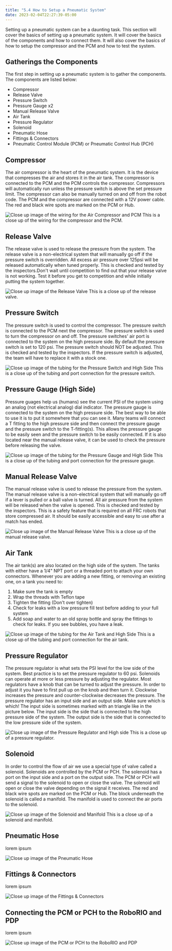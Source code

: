 ```yaml
---
title: "5.4 How to Setup a Pneumatic System"
date: 2023-02-04T22:27:39-05:00
---
```


Setting up a pneumatic system can be a daunting task. This section will cover the basics of setting up a pneumatic system. It will cover the basics of the components and how to connect them. It will also cover the basics of how to setup the compressor and the PCM and how to test the system.

## Gatherings the Components

The first step in setting up a pneumatic system is to gather the components. The components are listed below:

- Compressor
- Release Valve
- Pressure Switch
- Pressure Gauge x2
- Manual Release Valve
- Air Tank
- Pressure Regulator
- Solenoid
- Pneumatic Hose
- Fittings & Connectors
- Pneumatic Control Module (PCM) or Pneumatic Control Hub (PCH)

## Compressor

The air compressor is the heart of the pneumatic system. It is the device that compresses the air and stores it in the air tank. The compressor is connected to the PCM and the PCM controls the compressor. Compressors will automatically run unless the pressure switch is above the set pressure limit. The compressor can also be manually turned on and off from the robot code. The PCM and the compressor are connected with a 12V power cable. The red and black wire spots are marked on the PCM or Hub.

![Close up image of the wiring for the Air Compressor and PCM](/images/pneumatics/compressor-pcm-closeup.jpg)
This is a close up of the wiring for the compressor and the PCM.

## Release Valve

The release valve is used to release the pressure from the system. The release valve is a non-electrical system that will manually go off if the pressure switch is overridden. All excess air pressure over 125psi will be released automatically when tuned properly. This is checked and tested by the inspectors.Don't wait until competition to find out that your release valve is not working. Test it before you get to competition and while initially putting the system together.

![Close up image of the Release Valve](/images/pneumatics/pressure-release-valve-on-a-compressor.jpg)
This is a close up of the release valve.

## Pressure Switch

The pressure switch is used to control the compressor. The pressure switch is connected to the PCM next the compressor. The pressure switch is used to turn the compressor on and off. The pressure switches' air port is connected to the system on the high pressure side. By default the pressure switch is set to 120 psi. The pressure switch should NOT be adjusted. This is checked and tested by the inspectors. If the pressure switch is adjusted, the team will have to replace it with a stock one.

![Close up image of the tubing for the Pressure Switch and High Side](/images/pneumatics/pressure-switch-closeup.jfif)
This is a close up of the tubing and port connection for the pressure switch.

## Pressure Gauge (High Side)

Pressure guages help us (humans) see the current PSI of the system using an analog (not electrical analog) dial indicator. The pressure gauge is connected to the system on the high pressure side. The best way to be able to use it is to put it somewhere that you can see it. Many teams will connect a T fitting to the high pressure side and then connect the pressure gauge and the pressure switch to the T-fitting(s). This allows the pressure gauge to be easily seen and the pressure switch to be easily connected. If it is also located near the manual release valve, it can be used to check the pressure before releasing the valve.

![Close up image of the tubing for the Pressure Gauge and High Side](/images/pneumatics/pressure-gauge-closeup.jpg)
This is a close up of the tubing and port connection for the pressure gauge.

## Manual Release Valve

The manual release valve is used to release the pressure from the system. The manual release valve is a non-electrical system that will manually go off if a lever is pulled or a ball valve is turned. All air pressure from the system will be released when the valve is opened. This is checked and tested by the inspectors. This is a safety feature that is required on all FRC robots that store compressed air. It should be easily accessible and easy to use after a match has ended.

![Close up image of the Manual Release Valve](/images/pneumatics/manual-pressure-release-valve-closeup.jpg)
This is a close up of the manual release valve.

## Air Tank

The air tank(s) are also located on the high side of the system. The tanks with either have a 1/4" NPT port or a threaded port to attach your own connectors. Whenever you are adding a new fitting, or removing an existing one, on a tank you need to:

1. Make sure the tank is empty
2. Wrap the threads with Teflon tape
3. Tighten the fitting (Don't over tighten)
4. Check for leaks with a low pressure fill test before adding to your full system
5. Add soap and water to an old spray bottle and spray the fittings to check for leaks. If you see bubbles, you have a leak.

![Close up image of the tubing for the Air Tank and High Side](/images/pneumatics/pneumatic-tank-with-hose-fitting.jpg)
This is a close up of the tubing and port connection for the air tank.

## Pressure Regulator

The pressure regulator is what sets the PSI level for the low side of the system. Best practice is to set the pressure regulator to 60 psi. Solenoids can operate at more or less pressure by adjusting the regulator. Most regulators have a knob that can be turned to adjust the pressure. In order to adjust it you have to first pull up on the knob and then turn it. Clockwise increases the pressure and counter-clockwise decreases the pressure. The pressure regulator has an input side and an output side. Make sure which is which! The input side is sometimes marked with an triangle like in the picture below. The input side is the side that is connected to the high pressure side of the system. The output side is the side that is connected to the low pressure side of the system.

![Close up image of the Pressure Regulator and High side](/images/pneumatics/pressure-regulator-closeup.jpg)
This is a close up of a pressure regulator.

## Solenoid

In order to control the flow of air we use a special type of valve called a solenoid. Solenoids are controlled by the PCM or PCH. The solenoid has a port on the input side and a port on the output side. The PCM or PCH will send a signal to the solenoid to open or close the valve. The solenoid will open or close the valve depending on the signal it receives. The red and black wire spots are marked on the PCM or Hub. The block underneath the solenoid is called a manifold. The manifold is used to connect the air ports to the solenoid.

![Close up image of the Solenoid and Manifold](/images/pneumatics/solenoid-and-manifold.jpg)
This is a close up of a solenoid and manifold.

## Pneumatic Hose

lorem ipsum

![Close up image of the Pneumatic Hose](/images/pneumatics/pneumatic-hose.jpg)

## Fittings & Connectors

lorem ipsum

![Close up image of the Fittings & Connectors](/images/pneumatics/fittings-connectors.jpg)

## Connecting the PCM or PCH to the RoboRIO and PDP

lorem ipsum

![Close up image of the PCM or PCH to the RoboRIO and PDP](/images/pneumatics/pcm-pch-roborio-pdp.jpg)
